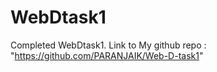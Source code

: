 # WebDtask1
Completed WebDtask1.
Link to My github repo : "https://github.com/PARANJAIK/Web-D-task1"

